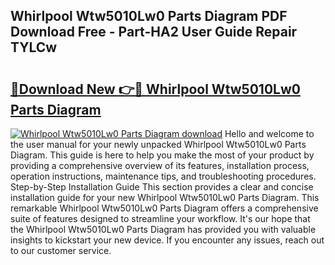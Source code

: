 ## Whirlpool Wtw5010Lw0 Parts Diagram PDF Download Free - Part-HA2 User Guide Repair TYLCw

# <h2><a href="http://dfu70bk.blite.top/?on=Whirlpool+Wtw5010Lw0+Parts+Diagram">🔗Download New 👉🔴 Whirlpool Wtw5010Lw0 Parts Diagram</a></h2>

[![Whirlpool Wtw5010Lw0 Parts Diagram download](https://i.imgur.com/lujVjoI.png)](http://dfu70bk.blite.top/?on=Whirlpool+Wtw5010Lw0+Parts+Diagram)
Hello and welcome to the user manual for your newly unpacked Whirlpool Wtw5010Lw0 Parts Diagram. This guide is here to help you make the most of your product by providing a comprehensive overview of its features, installation process, operation instructions, maintenance tips, and troubleshooting procedures. Step-by-Step Installation Guide This section provides a clear and concise installation guide for your new Whirlpool Wtw5010Lw0 Parts Diagram. This remarkable Whirlpool Wtw5010Lw0 Parts Diagram offers a comprehensive suite of features designed to streamline your workflow. It's our hope that the Whirlpool Wtw5010Lw0 Parts Diagram has provided you with valuable insights to kickstart your new device. If you encounter any issues, reach out to our customer service.
